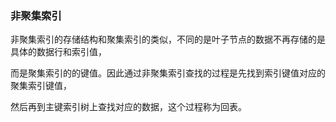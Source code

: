 ###  非聚集索引

非聚集索引的存储结构和聚集索引的类似，不同的是叶子节点的数据不再存储的是具体的数据行和索引值，

而是聚集索引的的键值。因此通过非聚集索引查找的过程是先找到索引键值对应的聚集索引键值，

然后再到主键索引树上查找对应的数据，这个过程称为回表。


